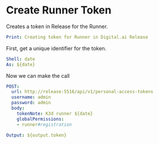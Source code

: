 # Create Runner Token

Creates a token in Release for the Runner.

```yaml instacli
Print: Creating token for Runner in Digital.ai Release
```

First, get a unique identifier for the token.

```yaml instacli
Shell: date
As: ${date}
```

Now we can make the call

```yaml instacli
POST:
  url: http://release:5516/api/v1/personal-access-tokens
  username: admin
  password: admin
  body:
    tokenNote: K3d runner ${date}
    globalPermissions: 
    - runner#registration

Output: ${output.token}
```